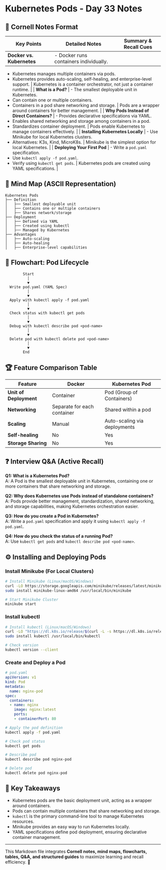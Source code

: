 # Kubernetes Pods - Day 33 Notes

## 📌 Cornell Notes Format

| **Key Points** | **Detailed Notes** | **Summary & Recall Cues** |
|--------------|----------------|----------------------|
| **Docker vs. Kubernetes** | - Docker runs containers individually.  
  - Kubernetes manages multiple containers via pods.  
  - Kubernetes provides auto-scaling, self-healing, and enterprise-level support. | Kubernetes is a container orchestrator, not just a container runtime. |
| **What is a Pod?** | - The smallest deployable unit in Kubernetes.  
  - Can contain one or multiple containers.  
  - Containers in a pod share networking and storage. | Pods are a wrapper around containers for better management. |
| **Why Pods Instead of Direct Containers?** | - Provides declarative specifications via YAML.  
  - Enables shared networking and storage among containers in a pod.  
  - Standardizes container deployment. | Pods enable Kubernetes to manage containers effectively. |
| **Installing Kubernetes Locally** | - Use Minikube for local Kubernetes clusters.  
  - Alternatives: K3s, Kind, MicroK8s. | Minikube is the simplest option for local Kubernetes. |
| **Deploying Your First Pod** | - Write a `pod.yaml` specification.  
  - Use `kubectl apply -f pod.yaml`.  
  - Verify using `kubectl get pods`. | Kubernetes pods are created using YAML specifications. |

## 🧠 Mind Map (ASCII Representation)

```
Kubernetes Pods
├── Definition
│   ├── Smallest deployable unit
│   ├── Contains one or multiple containers
│   ├── Shares network/storage
├── Deployment
│   ├── Defined via YAML
│   ├── Created using kubectl
│   ├── Managed by Kubernetes
├── Advantages
│   ├── Auto-scaling
│   ├── Auto-healing
│   ├── Enterprise-level capabilities
```

## 🔄 Flowchart: Pod Lifecycle

```
        Start
          │
          ▼
  Write pod.yaml (YAML Spec)
          │
          ▼
  Apply with kubectl apply -f pod.yaml
          │
          ▼
  Check status with kubectl get pods
          │
          ▼
  Debug with kubectl describe pod <pod-name>
          │
          ▼
  Delete pod with kubectl delete pod <pod-name>
          │
          ▼
        End
```

## 🏆 Feature Comparison Table

| Feature        | Docker | Kubernetes Pod |
|---------------|--------|---------------|
| **Unit of Deployment** | Container | Pod (Group of Containers) |
| **Networking** | Separate for each container | Shared within a pod |
| **Scaling** | Manual | Auto-scaling via deployments |
| **Self-healing** | No | Yes |
| **Storage Sharing** | No | Yes |

## ❓ Interview Q&A (Active Recall)

**Q1: What is a Kubernetes Pod?**  
A: A Pod is the smallest deployable unit in Kubernetes, containing one or more containers that share networking and storage.

**Q2: Why does Kubernetes use Pods instead of standalone containers?**  
A: Pods provide better management, standardization, shared networking, and storage capabilities, making Kubernetes orchestration easier.

**Q3: How do you create a Pod in Kubernetes?**  
A: Write a `pod.yaml` specification and apply it using `kubectl apply -f pod.yaml`.

**Q4: How do you check the status of a running Pod?**  
A: Use `kubectl get pods` and `kubectl describe pod <pod-name>`.

## ⚙️ Installing and Deploying Pods

### Install Minikube (For Local Clusters)
```bash
# Install Minikube (Linux/macOS/Windows)
curl -LO https://storage.googleapis.com/minikube/releases/latest/minikube-linux-amd64
sudo install minikube-linux-amd64 /usr/local/bin/minikube

# Start Minikube Cluster
minikube start
```

### Install kubectl
```bash
# Install kubectl (Linux/macOS/Windows)
curl -LO "https://dl.k8s.io/release/$(curl -L -s https://dl.k8s.io/release/stable.txt)/bin/linux/amd64/kubectl"
sudo install kubectl /usr/local/bin/kubectl

# Check version
kubectl version --client
```

### Create and Deploy a Pod
```yaml
# pod.yaml
apiVersion: v1
kind: Pod
metadata:
  name: nginx-pod
spec:
  containers:
  - name: nginx
    image: nginx:latest
    ports:
    - containerPort: 80
```

```bash
# Apply the pod definition
kubectl apply -f pod.yaml

# Check pod status
kubectl get pods

# Describe pod
kubectl describe pod nginx-pod

# Delete pod
kubectl delete pod nginx-pod
```

## 🎯 Key Takeaways
- Kubernetes pods are the basic deployment unit, acting as a wrapper around containers.
- Pods can contain multiple containers that share networking and storage.
- `kubectl` is the primary command-line tool to manage Kubernetes resources.
- Minikube provides an easy way to run Kubernetes locally.
- YAML specifications define pod deployment, ensuring declarative container management.

---
This Markdown file integrates **Cornell notes, mind maps, flowcharts, tables, Q&A, and structured guides** to maximize learning and recall efficiency. 🚀
